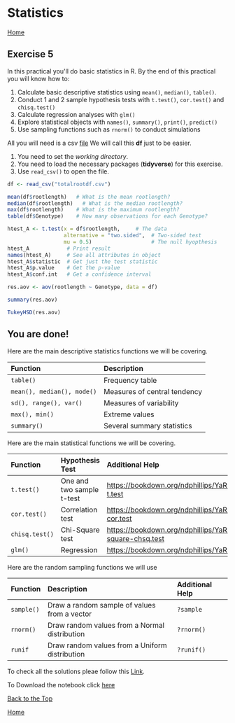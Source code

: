 #  Statistics

[Home](https://alexpmagalhaes.github.io/R-course/index)

## Exercise 5


In this practical you'll do basic statistics in R. By the end of this practical you will know how to:
1. Calculate basic descriptive statistics using `mean()`, `median()`, `table()`.
2. Conduct 1 and 2 sample hypothesis tests with `t.test()`, `cor.test()` and `chisq.test()`
3. Calculate regression analyses with `glm()`
4. Explore statistical objects with `names()`, `summary()`, `print()`, `predict()`
5. Use sampling functions such as `rnorm()` to conduct simulations

All you will need is a csv [file](https://alexpmagalhaes.github.io/SFB924-R-course/Materials/Datasets/Exercise4/totalrootdf.csv)
We will call this **df** just to be easier.

1. You need to set the _working directory_.
2. You need to load the necessary packages (**tidyverse**) for this exercise.
3. Use `read_csv()` to open the file.

```r
df <- read_csv("totalrootdf.csv")

```

```r
mean(df$rootlength)   # What is the mean rootlength?
median(df$rootlength)   # What is the median rootlength?
max(df$rootlength)    # What is the maximum rootlength?
table(df$Genotype)    # How many observations for each Genotype?

```


```r
htest_A <- t.test(x = df$rootlength,     # The data
                  alternative = "two.sided",  # Two-sided test
                  mu = 0.5)                   # The null hyopthesis
htest_A            # Print result
names(htest_A)     # See all attributes in object
htest_A$statistic  # Get just the test statistic
htest_A$p.value    # Get the p-value
htest_A$conf.int   # Get a confidence interval

```

```r
res.aov <- aov(rootlength ~ Genotype, data = df)

summary(res.aov)

TukeyHSD(res.aov)

```
## You are done!

Here are the main descriptive statistics functions we will be covering.

| Function| Description|
|:------|:--------|
| `table()` | Frequency table |
|`mean(), median(), mode()`|Measures of central tendency|
|`sd(), range(), var()`|Measures of variability|
|`max(), min()`|Extreme values|
| `summary()`| Several summary statistics |

Here are the main statistical functions we will be covering.

| Function| Hypothesis Test| Additional Help |
|:------|:-------------------|:----|
|     `t.test()`|    One and two sample t-test| https://bookdown.org/ndphillips/YaRrr/htests.html#t-test-t.test
|     `cor.test()`|    Correlation test| https://bookdown.org/ndphillips/YaRrr/htests.html#correlation-cor.test
|     `chisq.test()`|    Chi-Square test| https://bookdown.org/ndphillips/YaRrr/htests.html#chi-square-chsq.test
|     `glm()`|    Regression| https://bookdown.org/ndphillips/YaRrr/regression.html|

Here are the random sampling functions we will use

| Function| Description| Additional Help |
|:------|:--------|:----|
|`sample()`|Draw a random sample of values from a vector| `?sample`|
|`rnorm()`|Draw random values from a Normal distribution| `?rnorm()`|
|`runif`|Draw random values from a Uniform distribution| `?runif()`|


To check all the solutions pleae follow this [Link](http://rpubs.com/alexpmagalhaes/Exercise5).

To Download the notebook click [here](https://alexpmagalhaes.github.io/SFB924-R-course/Materials/Scripts/Exercise5.Rmd)

[Back to the Top](#statistics)

[Home](https://alexpmagalhaes.github.io/R-course/index)
